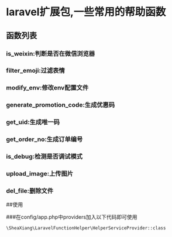 # laravel扩展包,一些常用的帮助函数

## 函数列表

### is_weixin:判断是否在微信浏览器

### filter_emoji:过滤表情

### modify_env:修改env配置文件

### generate_promotion_code:生成优惠码

### get_uid:生成唯一码

### get_order_no:生成订单编号

### is_debug:检测是否调试模式

### upload_image:上传图片

### del_file:删除文件

##使用

###在config/app.php中providers加入以下代码即可使用

    \SheaXiang\LaravelFunctionHelper\HelperServiceProvider::class

